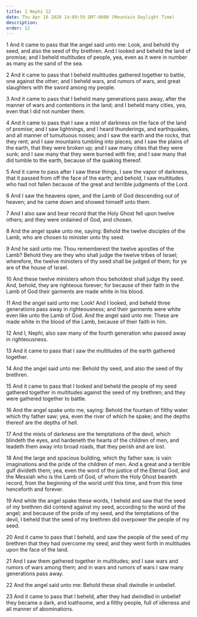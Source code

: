 ```yaml
---
title: 1 Nephi 12
date: Thu Apr 16 2020 14:09:59 GMT-0600 (Mountain Daylight Time)
description: 
order: 12
---
```


<p>
  1 And it came to pass that the angel said unto me: Look, and behold thy seed,
  and also the seed of thy brethren. And I looked and beheld the land of
  promise; and I beheld multitudes of people, yea, even as it were in number as
  many as the sand of the sea.
</p>
<p>
  2 And it came to pass that I beheld multitudes gathered together to battle,
  one against the other; and I beheld wars, and rumors of wars, and great
  slaughters with the sword among my people.
</p>
<p>
  3 And it came to pass that I beheld many generations pass away, after the
  manner of wars and contentions in the land; and I beheld many cities, yea,
  even that I did not number them.
</p>
<p>
  4 And it came to pass that I saw a mist of darkness on the face of the land of
  promise; and I saw lightnings, and I heard thunderings, and earthquakes, and
  all manner of tumultuous noises; and I saw the earth and the rocks, that they
  rent; and I saw mountains tumbling into pieces; and I saw the plains of the
  earth, that they were broken up; and I saw many cities that they were sunk;
  and I saw many that they were burned with fire; and I saw many that did tumble
  to the earth, because of the quaking thereof.
</p>
<p>
  5 And it came to pass after I saw these things, I saw the vapor of darkness,
  that it passed from off the face of the earth; and behold, I saw multitudes
  who had not fallen because of the great and terrible judgments of the Lord.
</p>
<p>
  6 And I saw the heavens open, and the Lamb of God descending out of heaven;
  and he came down and showed himself unto them.
</p>
<p>
  7 And I also saw and bear record that the Holy Ghost fell upon twelve others;
  and they were ordained of God, and chosen.
</p>
<p>
  8 And the angel spake unto me, saying: Behold the twelve disciples of the
  Lamb, who are chosen to minister unto thy seed.
</p>
<p>
  9 And he said unto me: Thou rememberest the twelve apostles of the Lamb?
  Behold they are they who shall judge the twelve tribes of Israel; wherefore,
  the twelve ministers of thy seed shall be judged of them; for ye are of the
  house of Israel.
</p>
<p>
  10 And these twelve ministers whom thou beholdest shall judge thy seed. And,
  behold, they are righteous forever; for because of their faith in the Lamb of
  God their garments are made white in his blood.
</p>
<p>
  11 And the angel said unto me: Look! And I looked, and beheld three
  generations pass away in righteousness; and their garments were white even
  like unto the Lamb of God. And the angel said unto me: These are made white in
  the blood of the Lamb, because of their faith in him.
</p>
<p>
  12 And I, Nephi, also saw many of the fourth generation who passed away in
  righteousness.
</p>
<p>
  13 And it came to pass that I saw the multitudes of the earth gathered
  together.
</p>
<p>
  14 And the angel said unto me: Behold thy seed, and also the seed of thy
  brethren.
</p>
<p>
  15 And it came to pass that I looked and beheld the people of my seed gathered
  together in multitudes against the seed of my brethren; and they were gathered
  together to battle.
</p>
<p>
  16 And the angel spake unto me, saying: Behold the fountain of filthy water
  which thy father saw; yea, even the river of which he spake; and the depths
  thereof are the depths of hell.
</p>
<p>
  17 And the mists of darkness are the temptations of the devil, which blindeth
  the eyes, and hardeneth the hearts of the children of men, and leadeth them
  away into broad roads, that they perish and are lost.
</p>
<p>
  18 And the large and spacious building, which thy father saw, is vain
  imaginations and the pride of the children of men. And a great and a terrible
  gulf divideth them; yea, even the word of the justice of the Eternal God, and
  the Messiah who is the Lamb of God, of whom the Holy Ghost beareth record,
  from the beginning of the world until this time, and from this time henceforth
  and forever.
</p>
<p>
  19 And while the angel spake these words, I beheld and saw that the seed of my
  brethren did contend against my seed, according to the word of the angel; and
  because of the pride of my seed, and the temptations of the devil, I beheld
  that the seed of my brethren did overpower the people of my seed.
</p>
<p>
  20 And it came to pass that I beheld, and saw the people of the seed of my
  brethren that they had overcome my seed; and they went forth in multitudes
  upon the face of the land.
</p>
<p>
  21 And I saw them gathered together in multitudes; and I saw wars and rumors
  of wars among them; and in wars and rumors of wars I saw many generations pass
  away.
</p>
<p>22 And the angel said unto me: Behold these shall dwindle in unbelief.</p>
<p>
  23 And it came to pass that I beheld, after they had dwindled in unbelief they
  became a dark, and loathsome, and a filthy people, full of idleness and all
  manner of abominations.
</p>
